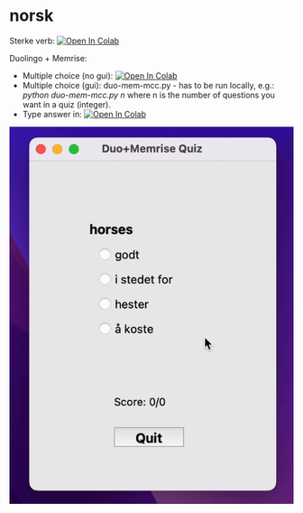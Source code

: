 # norsk

Sterke verb: [![Open In Colab](https://colab.research.google.com/assets/colab-badge.svg)](https://colab.research.google.com/github/ddundo/norsk/blob/main/sterke-verb.ipynb)

Duolingo + Memrise: 
- Multiple choice (no gui): [![Open In Colab](https://colab.research.google.com/assets/colab-badge.svg)](https://colab.research.google.com/github/ddundo/norsk/blob/main/duo-mem-mc-nogui.ipynb)
- Multiple choice (gui): duo-mem-mcc.py - has to be run locally, e.g.:  *python duo-mem-mcc.py n* where n is the number of questions you want in a quiz (integer).
- Type answer in: [![Open In Colab](https://colab.research.google.com/assets/colab-badge.svg)](https://colab.research.google.com/github/ddundo/norsk/blob/main/duo-mem.ipynb)

![](./data/duomem.gif)
